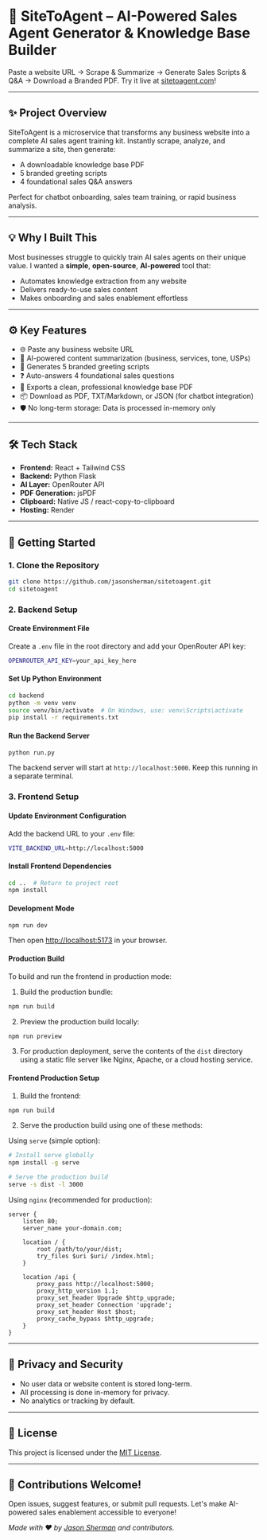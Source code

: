 # 🤖 SiteToAgent – AI-Powered Sales Agent Generator & Knowledge Base Builder

Paste a website URL → Scrape & Summarize → Generate Sales Scripts & Q&A → Download a Branded PDF. Try it live at [sitetoagent.com](https://sitetoagent.com)!

---

## ✨ Project Overview

SiteToAgent is a microservice that transforms any business website into a complete AI sales agent training kit. Instantly scrape, analyze, and summarize a site, then generate:
- A downloadable knowledge base PDF
- 5 branded greeting scripts
- 4 foundational sales Q&A answers

Perfect for chatbot onboarding, sales team training, or rapid business analysis.

---

## 💡 Why I Built This

Most businesses struggle to quickly train AI sales agents on their unique value. I wanted a **simple**, **open-source**, **AI-powered** tool that:
- Automates knowledge extraction from any website
- Delivers ready-to-use sales content
- Makes onboarding and sales enablement effortless

---

## ⚙️ Key Features

- 🌐 Paste any business website URL
- 🤖 AI-powered content summarization (business, services, tone, USPs)
- 💬 Generates 5 branded greeting scripts
- ❓ Auto-answers 4 foundational sales questions
- 📄 Exports a clean, professional knowledge base PDF
- 📦 Download as PDF, TXT/Markdown, or JSON (for chatbot integration)
- 🛡️ No long-term storage: Data is processed in-memory only

---

## 🛠️ Tech Stack

- **Frontend:** React + Tailwind CSS
- **Backend:** Python Flask
- **AI Layer:** OpenRouter API
- **PDF Generation:** jsPDF
- **Clipboard:** Native JS / react-copy-to-clipboard
- **Hosting:** Render

---

## 🚀 Getting Started

### 1. Clone the Repository
```bash
git clone https://github.com/jasonsherman/sitetoagent.git
cd sitetoagent
```

### 2. Backend Setup

#### Create Environment File
Create a `.env` file in the root directory and add your OpenRouter API key:
```bash
OPENROUTER_API_KEY=your_api_key_here
```

#### Set Up Python Environment
```bash
cd backend
python -m venv venv
source venv/bin/activate  # On Windows, use: venv\Scripts\activate
pip install -r requirements.txt
```

#### Run the Backend Server
```bash
python run.py
```
The backend server will start at `http://localhost:5000`. Keep this running in a separate terminal.

### 3. Frontend Setup

#### Update Environment Configuration
Add the backend URL to your `.env` file:
```bash
VITE_BACKEND_URL=http://localhost:5000
```

#### Install Frontend Dependencies
```bash
cd ..  # Return to project root
npm install
```

#### Development Mode
```bash
npm run dev
```
Then open [http://localhost:5173](http://localhost:5173) in your browser.

#### Production Build
To build and run the frontend in production mode:

1. Build the production bundle:
```bash
npm run build
```

2. Preview the production build locally:
```bash
npm run preview
```

3. For production deployment, serve the contents of the `dist` directory using a static file server like Nginx, Apache, or a cloud hosting service.


#### Frontend Production Setup
1. Build the frontend:
```bash
npm run build
```

2. Serve the production build using one of these methods:

Using `serve` (simple option):
```bash
# Install serve globally
npm install -g serve

# Serve the production build
serve -s dist -l 3000
```

Using `nginx` (recommended for production):
```nginx
server {
    listen 80;
    server_name your-domain.com;

    location / {
        root /path/to/your/dist;
        try_files $uri $uri/ /index.html;
    }

    location /api {
        proxy_pass http://localhost:5000;
        proxy_http_version 1.1;
        proxy_set_header Upgrade $http_upgrade;
        proxy_set_header Connection 'upgrade';
        proxy_set_header Host $host;
        proxy_cache_bypass $http_upgrade;
    }
}
```

---

## 🔐 Privacy and Security

- No user data or website content is stored long-term.
- All processing is done in-memory for privacy.
- No analytics or tracking by default.

---

## 📜 License

This project is licensed under the [MIT License](LICENSE).

---

## 🙌 Contributions Welcome!

Open issues, suggest features, or submit pull requests. Let's make AI-powered sales enablement accessible to everyone!

*Made with ❤️ by [Jason Sherman](https://jasonsherman.org) and contributors.* 
